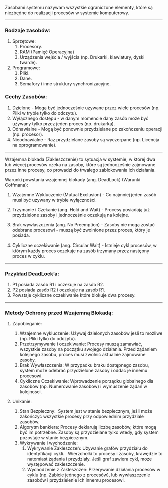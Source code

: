 Zasobami systemu nazywam wszystkie ograniczone elementy, które są niezbędne do realizacji procesów w systemie komputerowy.

---
### Rodzaje zasobów:
1. Sprzętowe:
	1. Procesory.
	2. RAM (Pamięć Operacyjna)
	3. Urządzenia wejścia / wyjścia (np. Drukarki, klawiatury, dyski twarde).
2. Programowe:
	1. Pliki.
	2. Dane.
	3. Semafory i inne struktury synchronizacyjne.
    
### Cechy Zasobów:
1. Dzielone - Mogą być jednocześnie używane przez wiele procesów (np. Pliki w trybie tylko do odczytu).
2. Wyłącznego dostępu - w danym momencie dany zasób może być używany tylko przez jeden proces (np. drukarka).
3. Odnawialne - Mogą być ponownie przydzielane po zakończeniu operacji (np. procesor).
4. Nieodnawialne - Raz przydzielane zasoby są wyczerpane (np. Licencja na oprogramowanie).
---

Wzajemna blokada (Zakleszczenie) to sytuacja w systemie, w której dwa lub więcej procesów czeka na zasoby, które są jednocześnie zajmowane przez inne procesy, co prowadzi do trwałego zablokowania ich działania.

Warunki powstania wzajemnej blokady (ang. DeadLock) (Warunki Coffmana):

1. Wzajemne Wykluczenie (Mutual Exclusion) - Co najmniej jeden zasób musi być używany w trybie wyłączności.
    
2. Trzymanie i Czekanie (ang. Hold and Wait) - Procesy posiadają już przydzielone zasoby i jednocześnie oczekują na kolejne.
    
3. Brak wywłaszczenia (ang. No Preemption) - Zasoby nie mogą zostać odebrane procesowi - muszą być zwolnione przez proces, który je posiada.
    
4. Cykliczne oczekiwanie (ang. Circular Wait) - Istnieje cykl procesów, w którym każdy proces oczekuje na zasób trzymany przez następny proces w cyklu.

---

### Przykład DeadLock’a:
1. P1 posiada zasób R1 i oczekuje na zasób R2.
2. P2 posiada zasób R2 i oczekuje na zasób R1.
3. Powstaje cykliczne oczekiwanie które blokuje dwa procesy.

---

### Metody Ochrony przed Wzajemną Blokadą:

1. Zapobieganie:
	1. Wzajemne wykluczenie: Używaj dzielonych zasobów jeśli to możliwe (np. Pliki tylko do odczytu).
	2. Przetrzymywanie i oczekiwanie: Procesy muszą zamawiać, wszystkie zasoby na początku swojego działania. Przed żądaniem kolejnego zasobu, proces musi zwolnić aktualnie zajmowane zasoby.
	3. Brak Wywłaszczenia: W przypadku braku dostępnego zasobu, system może odebrać przydzielone zasoby i oddać je innemu procesowi.
	4. Cykliczne Oczekiwanie: Wprowadzenie porządku globalnego dla zasobów (np. Numerowanie zasobów) i wymuszenie żądań w kolejności.

2. Unikanie:
	1. Stan Bezpieczny:  System jest w stanie bezpiecznym, jeśli może zakończyć wszystkie procesy przy odpowiednim przydziale zasobów.
	2. Algorytm bankiera: Procesy deklarują liczbę zasobów, które mogą być im potrzebne. Zasoby są przydzielane tylko wtedy, gdy system pozostaje w stanie bezpiecznym.
	3. Wykrywanie i wychodzenie:
		1. Wykrywanie Zakleszczeń: Używanie grafów przydziału do identyfikacji cykli.   Wierzchołki to procesy i zasoby, krawędzie to natomiast żądania i przydziały. Jeśli graf zawiera cykl, może występować zakleszczenie.
		2. Wychodzenie z Zakleszczeń: Przerywanie działania procesów w cyklu (np. Zabicie jednego z procesów), lub wywłaszczenie zasobów i przydzielenie ich innemu procesowi.